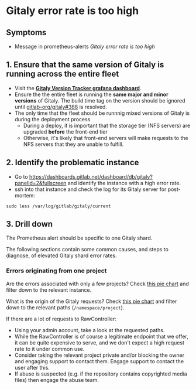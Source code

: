 # Gitaly error rate is too high

## Symptoms

* Message in prometheus-alerts _Gitaly error rate is too high_

## 1. Ensure that the same version of Gitaly is running across the entire fleet

- Visit the **[Gitaly Version Tracker grafana dashboard](https://dashboards.gitlab.net/dashboard/db/gitaly-version-tracker?orgId=1)**.
- Ensure the the entire fleet is running the **same major and minor versions** of Gitaly. The build time tag on the version should be ignored until [gitlab-org/gitaly#388](https://gitlab.com/gitlab-org/gitaly/issues/388) is resolved.
- The only time that the fleet should be runnnig mixed versions of Gitaly is during the deployment process
  - During a deploy, it is important that the storage tier (NFS servers) are upgraded **before** the front-end tier
  - Otherwise, it's likely that front-end servers will make requests to the NFS servers that they are unable to fulfill.


## 2. Identify the problematic instance

- Go to https://dashboards.gitlab.net/dashboard/db/gitaly?panelId=2&fullscreen and
identify the instance with a high error rate.
- ssh into that instance and check the log for its Gitaly server for post-mortem:

```
sudo less /var/log/gitlab/gitaly/current
```

## 3. Drill down

The Prometheus alert should be specific to one Gitaly shard.

The following sections contain some common causes, and steps to diagnose, of
elevated Gitaly shard error rates.

### Errors originating from one project

Are the errors associated with only a few projects? Check [this pie
chart](https://log.gprd.gitlab.net/app/kibana#/visualize/edit/c46c1460-7030-11ea-8617-2347010d3aab)
and filter down to the relevant instance.

What is the origin of the Gitaly requests? Check [this pie
chart](https://log.gprd.gitlab.net/app/kibana#/visualize/edit/211743f0-7032-11ea-8617-2347010d3aab)
and filter down to the relevant paths (`/namespace/project`).

If there are a lot of requests to RawController:

- Using your admin account, take a look at the requested paths.
- While the RawController is of course a legitimate endpoint that we offer, it
  can be quite expensive to serve, and we don't expect a high request rate to it
  under common use.
- Consider taking the relevant project private and/or blocking the owner and
  engaging support to contact them. Engage support to contact the user after
  this.
- If abuse is suspected (e.g. if the repository contains copyrighted media
  files) then engage the abuse team.

